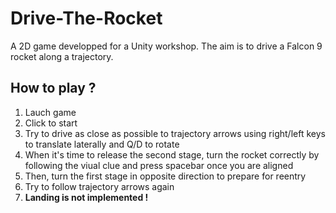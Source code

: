 # Drive-The-Rocket
A 2D game developped for a Unity workshop. The aim is to drive a Falcon 9 rocket along a trajectory.

## How to play ?

1. Lauch game
2. Click to start
3. Try to drive as close as possible to trajectory arrows using right/left keys to translate laterally and Q/D to rotate
4. When it's time to release the second stage, turn the rocket correctly by following the viual clue and press spacebar once you are aligned
5. Then, turn the first stage in opposite direction to prepare for reentry
6. Try to follow trajectory arrows again
7. **Landing is not implemented !**
